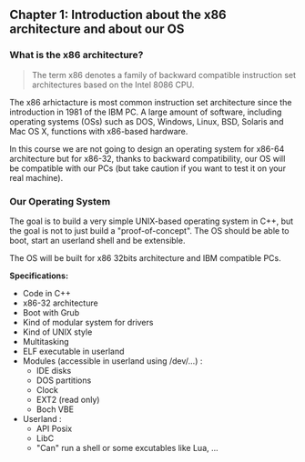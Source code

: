 ## Chapter 1: Introduction about the x86 architecture and about our OS

### What is the x86 architecture?

> The term x86 denotes a family of backward compatible instruction set architectures based on the Intel 8086 CPU.

The x86 arhictacture is most common instruction set architecture since the introduction in 1981 of the IBM PC. A large amount of software, including operating systems (OSs) such as DOS, Windows, Linux, BSD, Solaris and Mac OS X, functions with x86-based hardware.

In this course we are not going to design an operating system for x86-64 architecture but for x86-32, thanks to backward compatibility, our OS will be compatible with our PCs (but take caution if you want to test it on your real machine).

### Our Operating System

The goal is to build a very simple UNIX-based operating system in C++, but the goal is not to just build a "proof-of-concept". The OS should be able to boot, start an userland shell and be extensible.

The OS will be built for x86 32bits architecture and IBM compatible PCs.

**Specifications:**

* Code in C++
* x86-32 architecture
* Boot with Grub
* Kind of modular system for drivers
* Kind of UNIX style
* Multitasking
* ELF executable in userland
* Modules (accessible in userland using /dev/...) :
    * IDE disks
    * DOS partitions
    * Clock
    * EXT2 (read only)
    * Boch VBE
* Userland :
    * API Posix
    * LibC
    * "Can" run a shell or some excutables like Lua, ...

